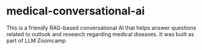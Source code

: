 # medical-conversational-ai
This is a friendly RAG-based conversational AI that helps answer questions related to outlook and research regarding medical diseases. It was built as part of LLM Zoomcamp
